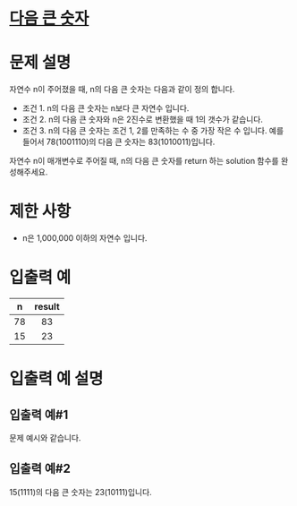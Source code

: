 # [다음 큰 숫자](https://school.programmers.co.kr/learn/courses/30/lessons/12911)
# 문제 설명
자연수 n이 주어졌을 때, n의 다음 큰 숫자는 다음과 같이 정의 합니다.

* 조건 1. n의 다음 큰 숫자는 n보다 큰 자연수 입니다.
* 조건 2. n의 다음 큰 숫자와 n은 2진수로 변환했을 때 1의 갯수가 같습니다.
* 조건 3. n의 다음 큰 숫자는 조건 1, 2를 만족하는 수 중 가장 작은 수 입니다.
예를 들어서 78(1001110)의 다음 큰 숫자는 83(1010011)입니다.

자연수 n이 매개변수로 주어질 때, n의 다음 큰 숫자를 return 하는 solution 함수를 완성해주세요.

# 제한 사항
* n은 1,000,000 이하의 자연수 입니다.
# 입출력 예
n	|result
:---:|:---:|
78	|83
15	|23
# 입출력 예 설명
## 입출력 예#1
문제 예시와 같습니다.
## 입출력 예#2
15(1111)의 다음 큰 숫자는 23(10111)입니다.